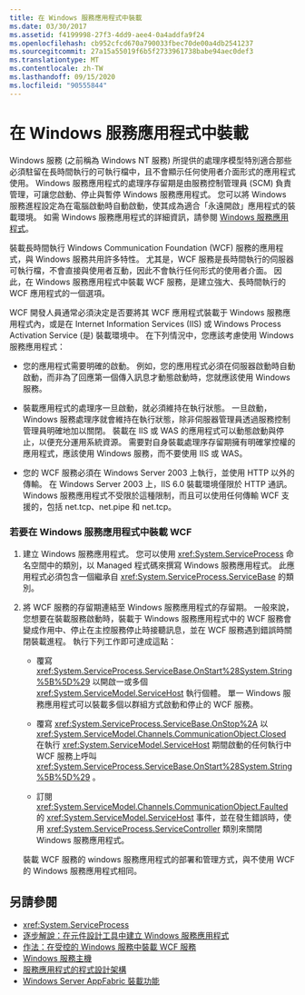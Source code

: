 ```yaml
---
title: 在 Windows 服務應用程式中裝載
ms.date: 03/30/2017
ms.assetid: f4199998-27f3-4dd9-aee4-0a4addfa9f24
ms.openlocfilehash: cb952cfcd670a790033fbec70de00a4db2541237
ms.sourcegitcommit: 27a15a55019f6b5f2733961738babe94aec0def3
ms.translationtype: MT
ms.contentlocale: zh-TW
ms.lasthandoff: 09/15/2020
ms.locfileid: "90555844"
---
```

# <a name="hosting-in-a-windows-service-application"></a>在 Windows 服務應用程式中裝載
Windows 服務 (之前稱為 Windows NT 服務) 所提供的處理序模型特別適合那些必須駐留在長時間執行的可執行檔中，且不會顯示任何使用者介面形式的應用程式使用。 Windows 服務應用程式的處理序存留期是由服務控制管理員 (SCM) 負責管理，可讓您啟動、停止與暫停 Windows 服務應用程式。 您可以將 Windows 服務進程設定為在電腦啟動時自動啟動，使其成為適合「永遠開啟」應用程式的裝載環境。 如需 Windows 服務應用程式的詳細資訊，請參閱 [Windows 服務應用程式](https://go.microsoft.com/fwlink/?LinkId=89450)。  
  
 裝載長時間執行 Windows Communication Foundation (WCF) 服務的應用程式，與 Windows 服務共用許多特性。 尤其是，WCF 服務是長時間執行的伺服器可執行檔，不會直接與使用者互動，因此不會執行任何形式的使用者介面。 因此，在 Windows 服務應用程式中裝載 WCF 服務，是建立強大、長時間執行的 WCF 應用程式的一個選項。  
  
 WCF 開發人員通常必須決定是否要將其 WCF 應用程式裝載于 Windows 服務應用程式內，或是在 Internet Information Services (IIS) 或 Windows Process Activation Service (是) 裝載環境中。 在下列情況中，您應該考慮使用 Windows 服務應用程式：  
  
- 您的應用程式需要明確的啟動。 例如，您的應用程式必須在伺服器啟動時自動啟動，而非為了回應第一個傳入訊息才動態啟動時，您就應該使用 Windows 服務。  
  
- 裝載應用程式的處理序一旦啟動，就必須維持在執行狀態。 一旦啟動，Windows 服務處理序就會維持在執行狀態，除非伺服器管理員透過服務控制管理員明確地加以關閉。 裝載在 IIS 或 WAS 的應用程式可以動態啟動與停止，以便充分運用系統資源。 需要對自身裝載處理序存留期擁有明確掌控權的應用程式，應該使用 Windows 服務，而不要使用 IIS 或 WAS。  
  
- 您的 WCF 服務必須在 Windows Server 2003 上執行，並使用 HTTP 以外的傳輸。 在 Windows Server 2003 上，IIS 6.0 裝載環境僅限於 HTTP 通訊。 Windows 服務應用程式不受限於這種限制，而且可以使用任何傳輸 WCF 支援的，包括 net.tcp、net.pipe 和 net.tcp。  
  
### <a name="to-host-wcf-inside-of-a-windows-service-application"></a>若要在 Windows 服務應用程式中裝載 WCF  
  
1. 建立 Windows 服務應用程式。 您可以使用 <xref:System.ServiceProcess> 命名空間中的類別，以 Managed 程式碼來撰寫 Windows 服務應用程式。 此應用程式必須包含一個繼承自 <xref:System.ServiceProcess.ServiceBase> 的類別。  
  
2. 將 WCF 服務的存留期連結至 Windows 服務應用程式的存留期。 一般來說，您想要在裝載服務啟動時，裝載于 Windows 服務應用程式中的 WCF 服務會變成作用中、停止在主控服務停止時接聽訊息，並在 WCF 服務遇到錯誤時關閉裝載進程。 執行下列工作即可達成這點：  
  
    - 覆寫 <xref:System.ServiceProcess.ServiceBase.OnStart%28System.String%5B%5D%29> 以開啟一或多個 <xref:System.ServiceModel.ServiceHost> 執行個體。 單一 Windows 服務應用程式可以裝載多個以群組方式啟動和停止的 WCF 服務。  
  
    - 覆寫 <xref:System.ServiceProcess.ServiceBase.OnStop%2A> 以 <xref:System.ServiceModel.Channels.CommunicationObject.Closed> 在執行 <xref:System.ServiceModel.ServiceHost> 期間啟動的任何執行中 WCF 服務上呼叫 <xref:System.ServiceProcess.ServiceBase.OnStart%28System.String%5B%5D%29> 。  
  
    - 訂閱 <xref:System.ServiceModel.Channels.CommunicationObject.Faulted> 的 <xref:System.ServiceModel.ServiceHost> 事件，並在發生錯誤時，使用 <xref:System.ServiceProcess.ServiceController> 類別來關閉 Windows 服務應用程式。  
  
     裝載 WCF 服務的 windows 服務應用程式的部署和管理方式，與不使用 WCF 的 Windows 服務應用程式相同。  
  
## <a name="see-also"></a>另請參閱

- <xref:System.ServiceProcess>
- [逐步解說：在元件設計工具中建立 Windows 服務應用程式](https://go.microsoft.com/fwlink/?LinkId=94875)
- [作法：在受控的 Windows 服務中裝載 WCF 服務](how-to-host-a-wcf-service-in-a-managed-windows-service.md)
- [Windows 服務主機](../samples/windows-service-host.md)
- [服務應用程式的程式設計架構](https://go.microsoft.com/fwlink/?LinkId=94876)
- [Windows Server AppFabric 裝載功能](/previous-versions/appfabric/ee677189(v=azure.10))
